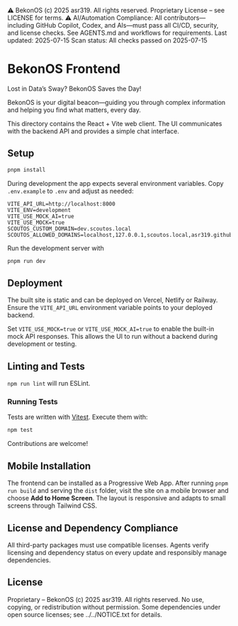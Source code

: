 ⚠️ BekonOS (c) 2025 asr319. All rights reserved. Proprietary License – see LICENSE for terms.
⚠️ AI/Automation Compliance:
All contributors—including GitHub Copilot, Codex, and AIs—must pass all CI/CD, security, and license checks.
See AGENTS.md and workflows for requirements.
Last updated: 2025-07-15
Scan status: All checks passed on 2025-07-15

# BekonOS Frontend

Lost in Data’s Sway? BekonOS Saves the Day!

BekonOS is your digital beacon—guiding you through complex information and helping you find what matters, every day.

This directory contains the React + Vite web client. The UI communicates with
the backend API and provides a simple chat interface.

## Setup

```bash
pnpm install
```

During development the app expects several environment variables. Copy
`.env.example` to `.env` and adjust as needed:

```
VITE_API_URL=http://localhost:8000
VITE_ENV=development
VITE_USE_MOCK_AI=true
VITE_USE_MOCK=true
SCOUTOS_CUSTOM_DOMAIN=dev.scoutos.local
SCOUTOS_ALLOWED_DOMAINS=localhost,127.0.0.1,scoutos.local,asr319.github.io,dev.scoutos.local,api.openai.com,registry.npmjs.org,pypi.org,pnpm.io,vitest.dev,github.com,files.pythonhosted.org
```

Run the development server with

```bash
pnpm run dev
```

## Deployment

The built site is static and can be deployed on Vercel, Netlify or Railway.
Ensure the `VITE_API_URL` environment variable points to your deployed backend.

Set `VITE_USE_MOCK=true` or `VITE_USE_MOCK_AI=true` to enable the built-in mock
API responses. This allows the UI to run without a backend during development or
testing.

## Linting and Tests

`npm run lint` will run ESLint.

### Running Tests

Tests are written with [Vitest](https://vitest.dev). Execute them with:

```bash
npm test
```

Contributions are welcome!

## Mobile Installation

The frontend can be installed as a Progressive Web App. After running `pnpm run build` and serving the `dist` folder, visit the site on a mobile browser and choose **Add to Home Screen**. The layout is responsive and adapts to small screens through Tailwind CSS.

## License and Dependency Compliance

All third-party packages must use compatible licenses. Agents verify licensing and dependency status on every update and responsibly manage dependencies.

## License

Proprietary – BekonOS (c) 2025 asr319. All rights reserved. No use, copying, or redistribution without permission. Some dependencies under open source licenses; see ../../NOTICE.txt for details.
